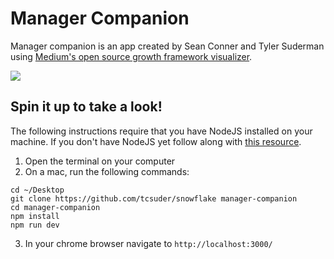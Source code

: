# Manager Companion

Manager companion is an app created by Sean Conner and Tyler Suderman using [Medium's open source growth framework visualizer](https://snowflake.medium.com).

![](http://g.recordit.co/n4nYskXz4D.gif)

## Spin it up to take a look!

The following instructions require that you have NodeJS installed on your machine. If you don't have NodeJS yet follow along with [this resource](https://www.learnhowtoprogram.com/javascript/getting-started-with-javascript-2f9a73dc-b7f5-4a22-9101-e69d49f552ac/installing-node-js).

1. Open the terminal on your computer
2. On a mac, run the following commands:
```
cd ~/Desktop
git clone https://github.com/tcsuder/snowflake manager-companion
cd manager-companion
npm install
npm run dev
```
3. In your chrome browser navigate to `http://localhost:3000/`
